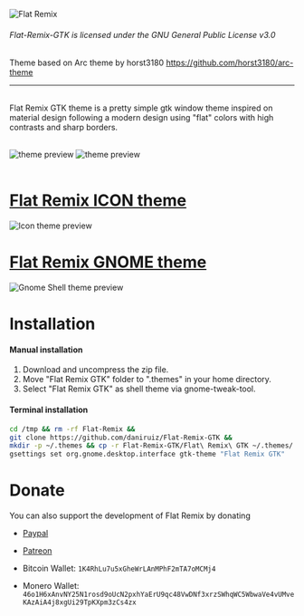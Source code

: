 ![Flat Remix](https://cdn.rawgit.com/daniruiz/Flat-Remix-GTK/master/logo.png)

###### Flat-Remix-GTK is licensed under the GNU General Public License v3.0
Theme based on Arc theme by horst3180 https://github.com/horst3180/arc-theme
<hr>
<br>
Flat Remix GTK theme is a pretty simple gtk window theme inspired on material design following a modern design using "flat" colors with high contrasts and sharp borders.
<br><br>

![theme preview](https://raw.githubusercontent.com/daniruiz/Flat-Remix-GTK/master/1.png)
![theme preview](https://raw.githubusercontent.com/daniruiz/Flat-Remix-GTK/master/2.png)
<br><br>

# [Flat Remix ICON theme](https://github.com/daniruiz/Flat-Remix-GNOME-theme)
![Icon theme preview](https://raw.githubusercontent.com/daniruiz/Flat-Remix/master/preview.png)

# [Flat Remix GNOME theme](https://github.com/daniruiz/Flat-Remix-GNOME-theme)
![Gnome Shell theme preview](https://raw.githubusercontent.com/daniruiz/Flat-Remix-GNOME-theme/master/Images/1.png)



# Installation

#### Manual installation

1. Download and uncompress the zip file.
1. Move "Flat Remix GTK" folder to ".themes" in your home directory.
1. Select "Flat Remix GTK" as shell theme via gnome-tweak-tool.

#### Terminal installation

```sh
cd /tmp && rm -rf Flat-Remix &&
git clone https://github.com/daniruiz/Flat-Remix-GTK &&
mkdir -p ~/.themes && cp -r Flat-Remix-GTK/Flat\ Remix\ GTK ~/.themes/ &&
gsettings set org.gnome.desktop.interface gtk-theme "Flat Remix GTK"
```


# Donate

You can also support the development of Flat Remix by donating

- [Paypal](https://www.paypal.com/cgi-bin/webscr?cmd=_s-xclick&hosted_button_id=7LEWLS78EAJGJ)

- [Patreon](https://www.patreon.com/daniruiz)

- Bitcoin Wallet:
`1K4RhLu7u5xGheWrLAnMPhF2mTA7oMCMj4`

- Monero Wallet:   `46o1H6xAnvNY25N1rosd9oUcN2pxhYaErU9qc48VwDNf3xrzSWhqWC5WbwaVe4vUMveKAzAiA4j8xgUi29TpKXpm3zCs4zx`  
